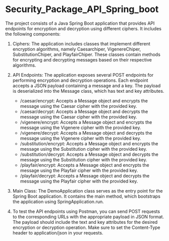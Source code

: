# Security_Package_API_Spring_boot

The project consists of a Java Spring Boot application that provides API endpoints for encryption and decryption using different ciphers. It includes the following components:

1. Ciphers: The application includes classes that implement different encryption algorithms, namely Caesarchiper, VigenereChiper, SubstitutionChiper, and PlayfairChiper. These classes contain methods for encrypting and decrypting messages based on their respective algorithms.

2. API Endpoints: The application exposes several POST endpoints for performing encryption and decryption operations. Each endpoint accepts a JSON payload containing a message and a key. The payload is deserialized into the Message class, which has text and key attributes.

    - /caesar/encrypt: Accepts a Message object and encrypts the message using the Caesar cipher with the provided key.
    - /caesar/decrypt: Accepts a Message object and decrypts the message using the Caesar cipher with the provided key.
    - /vigenere/encrypt: Accepts a Message object and encrypts the message using the Vigenere cipher with the provided key.
    - /vigenere/decrypt: Accepts a Message object and decrypts the message using the Vigenere cipher with the provided key.
    - /substitution/encrypt: Accepts a Message object and encrypts the message using the Substitution cipher with the provided key.
    - /substitution/decrypt: Accepts a Message object and decrypts the message using the Substitution cipher with the provided key.
    - /playfair/encrypt: Accepts a Message object and encrypts the message using the Playfair cipher with the provided key.
    - /playfair/decrypt: Accepts a Message object and decrypts the message using the Playfair cipher with the provided key.
3. Main Class: The DemoApplication class serves as the entry point for the Spring Boot application. It contains the main method, which bootstraps the application using SpringApplication.run.

4. To test the API endpoints using Postman, you can send POST requests to the corresponding URLs with the appropriate payload in JSON format. The payload should include the text and key attributes for the desired encryption or decryption operation. Make sure to set the Content-Type header to application/json in your requests.
